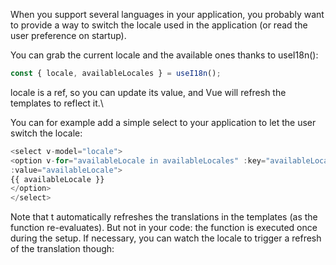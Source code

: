 When you support several languages in your application, you probably want to provide a way to
switch the locale used in the application (or read the user preference on startup).

You can grab the current locale and the available ones thanks to useI18n():

```js
const { locale, availableLocales } = useI18n();
```

locale is a ref, so you can update its value, and Vue will refresh the templates to reflect it.\

You can for example add a simple select to your application to let the user switch the locale:

```js
<select v-model="locale">
<option v-for="availableLocale in availableLocales" :key="availableLocale"
:value="availableLocale">
{{ availableLocale }}
</option>
</select>
```

Note that t automatically refreshes the translations in the templates (as the function re-evaluates).
But not in your code: the function is executed once during the setup. If necessary, you can watch
the locale to trigger a refresh of the translation though:

